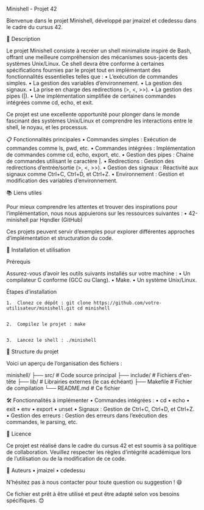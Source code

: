 Minishell - Projet 42

Bienvenue dans le projet Minishell, développé par jmaizel et cdedessu dans le cadre du cursus 42.

📖 Description

Le projet Minishell consiste à recréer un shell minimaliste inspiré de Bash, offrant une meilleure compréhension des mécanismes sous-jacents des systèmes Unix/Linux. Ce shell devra être conforme à certaines spécifications fournies par le projet tout en implémentant des fonctionnalités essentielles telles que :
	•	L’exécution de commandes simples.
	•	La gestion des variables d’environnement.
	•	La gestion des signaux.
	•	La prise en charge des redirections (>, <, >>).
	•	La gestion des pipes (|).
	•	Une implémentation simplifiée de certaines commandes intégrées comme cd, echo, et exit.

Ce projet est une excellente opportunité pour plonger dans le monde fascinant des systèmes Unix/Linux et comprendre les interactions entre le shell, le noyau, et les processus.

📋 Fonctionnalités principales
	•	Commandes simples : Exécution de commandes comme ls, pwd, etc.
	•	Commandes intégrées : Implémentation de commandes comme cd, echo, export, etc.
	•	Gestion des pipes : Chaine de commandes utilisant le caractère |.
	•	Redirections : Gestion des redirections d’entrée/sortie (>, <, >>).
	•	Gestion des signaux : Réactivité aux signaux comme Ctrl+C, Ctrl+D, et Ctrl+Z.
	•	Environnement : Gestion et modification des variables d’environnement.

📚 Liens utiles

Pour mieux comprendre les attentes et trouver des inspirations pour l’implémentation, nous nous appuierons sur les ressources suivantes :
	•	42-minishell par Hqndler (GitHub)

Ces projets peuvent servir d’exemples pour explorer différentes approches d’implémentation et structuration du code.

🚀 Installation et utilisation

Prérequis

Assurez-vous d’avoir les outils suivants installés sur votre machine :
	•	Un compilateur C conforme (GCC ou Clang).
	•	Make.
	•	Un système Unix/Linux.

Étapes d’installation

	1.	Clonez ce dépôt : git clone https://github.com/votre-utilisateur/minishell.git cd minishell


	2.	Compilez le projet : make


	3.	Lancez le shell : ./minishell

📂 Structure du projet

Voici un aperçu de l’organisation des fichiers :

minishell/
├── src/                # Code source principal
├── include/            # Fichiers d'en-tête
├── lib/                # Librairies externes (le cas échéant)
├── Makefile            # Fichier de compilation
└── README.md           # Ce fichier

🛠️ Fonctionnalités à implémenter
	•	Commandes intégrées :
	•	cd
	•	echo
	•	exit
	•	env
	•	export
	•	unset
	•	Signaux : Gestion de Ctrl+C, Ctrl+D, et Ctrl+Z.
	•	Gestion des erreurs : Gestion des erreurs dans l’exécution des commandes, le parsing, etc.

📜 Licence

Ce projet est réalisé dans le cadre du cursus 42 et est soumis à sa politique de collaboration. Veuillez respecter les règles d’intégrité académique lors de l’utilisation ou de la modification de ce code.

💬 Auteurs
	•	jmaizel
	•	cdedessu

N’hésitez pas à nous contacter pour toute question ou suggestion ! 😄

Ce fichier est prêt à être utilisé et peut être adapté selon vos besoins spécifiques. 😊
